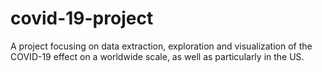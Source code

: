 # covid-19-project

A project focusing on data extraction, exploration and visualization of the COVID-19 effect on a worldwide scale, as well as particularly in the US.

